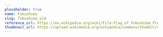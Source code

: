 ```yaml
---
placeholder: true
name: Fukushima
slug: fukushima_old
reference_url: https://en.wikipedia.org/wiki/File:Flag_of_Fukushima_Prefecture_(1951-1968).svg
thumbnail_url: https://upload.wikimedia.org/wikipedia/commons/thumb/c/c2/Flag_of_Fukushima_Prefecture_%281951-1968%29.svg/120px-Flag_of_Fukushima_Prefecture_%281951-1968%29.svg.png
---
```

